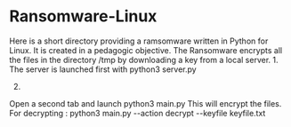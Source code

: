 # Ransomware-Linux
Here is a short directory providing a ramsomware written in Python for Linux. It is created in a pedagogic objective. 
The Ransomware encrypts all the files in the directory /tmp by downloading a key from a local server.
1. 
The server is launched first with 
python3 server.py

2.
Open a second tab and launch 
python3 main.py 
This will encrypt the files.
For decrypting :
python3 main.py --action decrypt --keyfile keyfile.txt
